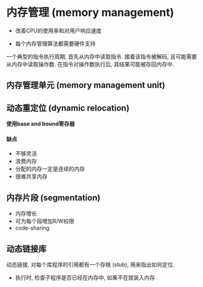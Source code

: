 # 内存管理 (memory management)

- 改善CPU的使用率和对用户响应速度

- 每个内存管理算法都需要硬件支持



一个典型的指令执行周期, 首先从内存中读取指令. 接着该指令被解码, 且可能需要从内存中读取操作数. 在指令对操作数执行后, 其结果可能被存回内存中.





## 内存管理单元 (memory management unit)







## 动态重定位 (dynamic relocation)

**使用base and bound寄存器**



#### 缺点

- 不够灵活
- 浪费内存
- 分配的内存一定是连续的内存
- 很难共享内存 



## 内存片段 (segmentation)

- 内存增长
- 可为每个段增加R/W权限
- code-sharing













## 动态链接库

动态链接, 对每个库程序的引用都有一个存根 (stub), 用来指出如何定位.

- 执行时, 检查子程序是否已经在内存中, 如果不在就装入内存

